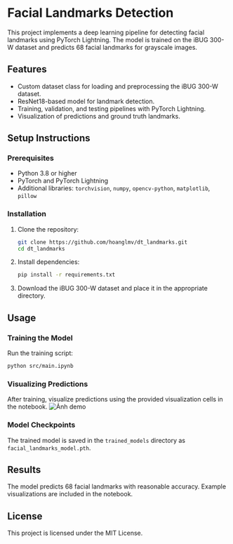 # Facial Landmarks Detection

This project implements a deep learning pipeline for detecting facial landmarks using PyTorch Lightning. The model is trained on the iBUG 300-W dataset and predicts 68 facial landmarks for grayscale images.

## Features
- Custom dataset class for loading and preprocessing the iBUG 300-W dataset.
- ResNet18-based model for landmark detection.
- Training, validation, and testing pipelines with PyTorch Lightning.
- Visualization of predictions and ground truth landmarks.

## Setup Instructions

### Prerequisites
- Python 3.8 or higher
- PyTorch and PyTorch Lightning
- Additional libraries: `torchvision`, `numpy`, `opencv-python`, `matplotlib`, `pillow`

### Installation
1. Clone the repository:
   ```bash
   git clone https://github.com/hoanglmv/dt_landmarks.git
   cd dt_landmarks
   ```

2. Install dependencies:
   ```bash
   pip install -r requirements.txt
   ```

3. Download the iBUG 300-W dataset and place it in the appropriate directory.

## Usage

### Training the Model
Run the training script:
```bash
python src/main.ipynb
```

### Visualizing Predictions
After training, visualize predictions using the provided visualization cells in the notebook.
![Ảnh demo]("demo.png")

### Model Checkpoints
The trained model is saved in the `trained_models` directory as `facial_landmarks_model.pth`.

## Results
The model predicts 68 facial landmarks with reasonable accuracy. Example visualizations are included in the notebook.

## License
This project is licensed under the MIT License.
